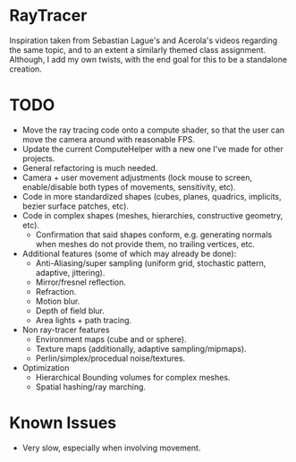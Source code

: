 # RayTracer
Inspiration taken from Sebastian Lague's and Acerola's videos regarding the same topic, and to an extent a similarly themed class assignment.\
Although, I add my own twists, with the end goal for this to be a standalone creation.

# TODO
* Move the ray tracing code onto a compute shader, so that the user can move the camera around with reasonable FPS.
* Update the current ComputeHelper with a new one I've made for other projects.
* General refactoring is much needed.
* Camera + user movement adjustments (lock mouse to screen, enable/disable both types of movements, sensitivity, etc).
* Code in more standardized shapes (cubes, planes, quadrics, implicits, bezier surface patches, etc).
* Code in complex shapes (meshes, hierarchies, constructive geometry, etc).
    * Confirmation that said shapes conform, e.g. generating normals when meshes do not provide them, no trailing vertices, etc.
* Additional features (some of which may already be done):
    * Anti-Aliasing/super sampling (uniform grid, stochastic pattern, adaptive, jittering).
    * Mirror/fresnel reflection.
    * Refraction.
    * Motion blur.
    * Depth of field blur.
    * Area lights + path tracing.
* Non ray-tracer features
    * Environment maps (cube and or sphere).
    * Texture maps (additionally, adaptive sampling/mipmaps).
    * Perlin/simplex/procedual noise/textures.
* Optimization
    * Hierarchical Bounding volumes for complex meshes.
    * Spatial hashing/ray marching.
# Known Issues
* Very slow, especially when involving movement.
